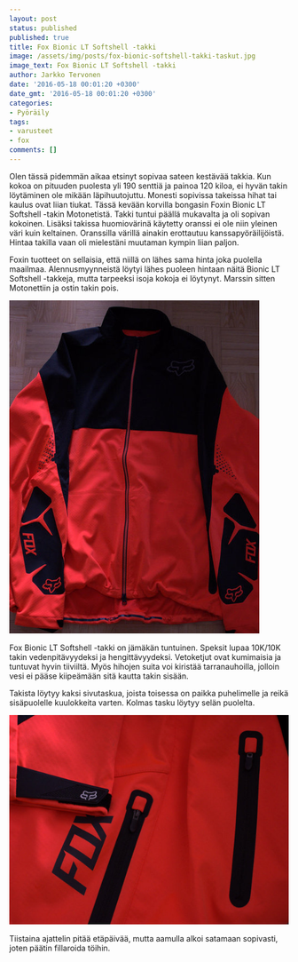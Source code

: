 ```yaml
---
layout: post
status: published
published: true
title: Fox Bionic LT Softshell -takki
image: /assets/img/posts/fox-bionic-softshell-takki-taskut.jpg
image_text: Fox Bionic LT Softshell -takki
author: Jarkko Tervonen
date: '2016-05-18 00:01:20 +0300'
date_gmt: '2016-05-18 00:01:20 +0300'
categories:
- Pyöräily
tags:
- varusteet
- fox
comments: []
---
```

Olen tässä pidemmän aikaa etsinyt sopivaa sateen kestävää takkia. Kun kokoa on pituuden puolesta yli 190 senttiä ja painoa 120 kiloa, ei hyvän takin löytäminen ole mikään läpihuutojuttu. Monesti sopivissa takeissa hihat tai kaulus ovat liian tiukat. Tässä kevään korvilla bongasin Foxin Bionic LT Softshell -takin Motonetistä. Takki tuntui päällä mukavalta ja oli sopivan kokoinen. Lisäksi takissa huomiovärinä käytetty oranssi ei ole niin yleinen väri kuin keltainen. Oranssilla värillä ainakin erottautuu kanssapyöräilijöistä. Hintaa takilla vaan oli mielestäni muutaman kympin liian paljon.

Foxin tuotteet on sellaisia, että niillä on lähes sama hinta joka puolella maailmaa. Alennusmyynneistä löytyi lähes puoleen hintaan näitä Bionic LT Softshell -takkeja, mutta tarpeeksi isoja kokoja ei löytynyt. Marssin sitten Motonettiin ja ostin takin pois.

<amp-img src="/assets/img/posts/fox-bionic-softshell-takki.jpg" alt="Fox Bionic Softshell -takki" width="4" height="3" layout="responsive">
  <noscript><img src="/assets/img/posts/fox-bionic-softshell-takki.jpg" alt="Fox Bionic Softshell -takki" /></noscript>
</amp-img>

Fox Bionic LT Softshell -takki on jämäkän tuntuinen. Speksit lupaa 10K/10K takin vedenpitävyydeksi ja hengittävyydeksi. Vetoketjut ovat kumimaisia ja tuntuvat hyvin tiiviiltä. Myös hihojen suita voi kiristää tarranauhoilla, jolloin vesi ei pääse kiipeämään sitä kautta takin sisään.

Takista löytyy kaksi sivutaskua, joista toisessa on paikka puhelimelle ja reikä sisäpuolelle kuulokkeita varten. Kolmas tasku löytyy selän puolelta.

<amp-img src="/assets/img/posts/fox-bionic-softshell-takki-taskut.jpg" alt="Fox Bionic Softshell" width="4" height="3" layout="responsive">
  <noscript><img src="/assets/img/posts/fox-bionic-softshell-takki-taskut.jpg" alt="Fox Bionic Softshell" /></noscript>
</amp-img>

Tiistaina ajattelin pitää etäpäivää, mutta aamulla alkoi satamaan sopivasti, joten päätin fillaroida töihin.
